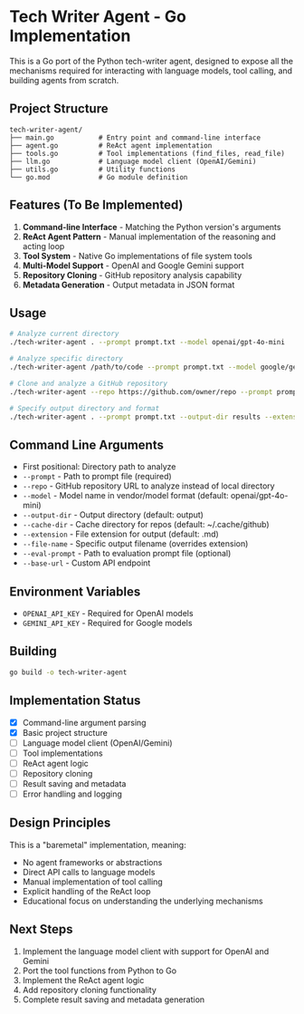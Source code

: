 # Tech Writer Agent - Go Implementation

This is a Go port of the Python tech-writer agent, designed to expose all the mechanisms required for interacting with language models, tool calling, and building agents from scratch.

## Project Structure

```
tech-writer-agent/
├── main.go           # Entry point and command-line interface
├── agent.go          # ReAct agent implementation
├── tools.go          # Tool implementations (find_files, read_file)
├── llm.go            # Language model client (OpenAI/Gemini)
├── utils.go          # Utility functions
└── go.mod            # Go module definition
```

## Features (To Be Implemented)

1. **Command-line Interface** - Matching the Python version's arguments
2. **ReAct Agent Pattern** - Manual implementation of the reasoning and acting loop
3. **Tool System** - Native Go implementations of file system tools
4. **Multi-Model Support** - OpenAI and Google Gemini support
5. **Repository Cloning** - GitHub repository analysis capability
6. **Metadata Generation** - Output metadata in JSON format

## Usage

```bash
# Analyze current directory
./tech-writer-agent . --prompt prompt.txt --model openai/gpt-4o-mini

# Analyze specific directory  
./tech-writer-agent /path/to/code --prompt prompt.txt --model google/gemini-2.0-flash

# Clone and analyze a GitHub repository
./tech-writer-agent --repo https://github.com/owner/repo --prompt prompt.txt --model openai/gpt-4o

# Specify output directory and format
./tech-writer-agent . --prompt prompt.txt --output-dir results --extension .md
```

## Command Line Arguments

- First positional: Directory path to analyze
- `--prompt` - Path to prompt file (required)
- `--repo` - GitHub repository URL to analyze instead of local directory
- `--model` - Model name in vendor/model format (default: openai/gpt-4o-mini)
- `--output-dir` - Output directory (default: output)
- `--cache-dir` - Cache directory for repos (default: ~/.cache/github)
- `--extension` - File extension for output (default: .md)
- `--file-name` - Specific output filename (overrides extension)
- `--eval-prompt` - Path to evaluation prompt file (optional)
- `--base-url` - Custom API endpoint

## Environment Variables

- `OPENAI_API_KEY` - Required for OpenAI models
- `GEMINI_API_KEY` - Required for Google models

## Building

```bash
go build -o tech-writer-agent
```

## Implementation Status

- [x] Command-line argument parsing
- [x] Basic project structure
- [ ] Language model client (OpenAI/Gemini)
- [ ] Tool implementations
- [ ] ReAct agent logic
- [ ] Repository cloning
- [ ] Result saving and metadata
- [ ] Error handling and logging

## Design Principles

This is a "baremetal" implementation, meaning:
- No agent frameworks or abstractions
- Direct API calls to language models
- Manual implementation of tool calling
- Explicit handling of the ReAct loop
- Educational focus on understanding the underlying mechanisms

## Next Steps

1. Implement the language model client with support for OpenAI and Gemini
2. Port the tool functions from Python to Go
3. Implement the ReAct agent logic
4. Add repository cloning functionality
5. Complete result saving and metadata generation